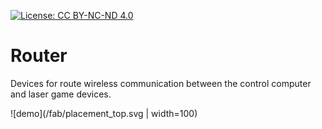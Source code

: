 [![License: CC BY-NC-ND 4.0](https://img.shields.io/badge/License-CC%20BY--NC--ND%204.0-lightgrey.svg)](https://creativecommons.org/licenses/by-nc-nd/4.0/)

# Router
Devices for route wireless communication between the control computer and laser game devices.

![demo](/fab/placement_top.svg | width=100)
